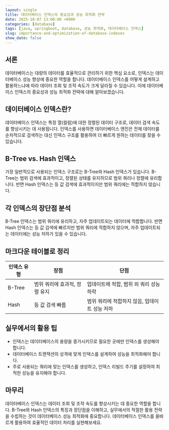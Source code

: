 ```yaml
---
layout: single
title: 데이터베이스 인덱스의 중요성과 성능 최적화 전략
date: 2025-10-07 13:00:00 +0900
categories: [database]
tags: [java, springboot, database, 성능 최적화, 데이터베이스 인덱스]
slug: importance-and-optimization-of-database-indexes
show_date: false
---
```


## 서론
데이터베이스는 대량의 데이터를 효율적으로 관리하기 위한 핵심 요소로, 인덱스는 데이터베이스 성능 향상에 중요한 역할을 합니다. 데이터베이스 인덱스를 어떻게 설계하고 활용하느냐에 따라 데이터 조회 및 조작 속도가 크게 달라질 수 있습니다. 이에 데이터베이스 인덱스의 중요성과 성능 최적화 전략에 대해 알아보겠습니다.

## 데이터베이스 인덱스란?
데이터베이스 인덱스는 특정 열(컬럼)에 대한 정렬된 데이터 구조로, 데이터 검색 속도를 향상시키는 데 사용됩니다. 인덱스를 사용하면 데이터베이스 엔진은 전체 데이터를 순차적으로 검색하는 대신 인덱스 구조를 활용하여 더 빠르게 원하는 데이터를 찾을 수 있습니다.

## B-Tree vs. Hash 인덱스
가장 일반적으로 사용되는 인덱스 구조로는 B-Tree와 Hash 인덱스가 있습니다. B-Tree는 범위 검색에 효과적이고, 정렬된 상태를 유지하므로 범위 쿼리나 정렬에 유리합니다. 반면 Hash 인덱스는 등 값 검색에 효과적이지만 범위 쿼리에는 적합하지 않습니다.

## 각 인덱스의 장단점 분석
B-Tree 인덱스는 범위 쿼리에 유리하고, 자주 업데이트되는 데이터에 적합합니다. 반면 Hash 인덱스는 등 값 검색에 빠르지만 범위 쿼리에 적합하지 않으며, 자주 업데이트되는 데이터에는 성능 저하가 있을 수 있습니다.

## 마크다운 테이블로 정리

| 인덱스 유형 | 장점 | 단점 |
|--------------|------|------|
| B-Tree       | 범위 쿼리에 효과적, 정렬 유지 | 업데이트에 적합, 범위 외 쿼리 성능 하락 |
| Hash         | 등 값 검색 빠름 | 범위 쿼리에 적합하지 않음, 업데이트 성능 저하 |

## 실무에서의 활용 팁
- 인덱스는 데이터베이스의 용량을 증가시키므로 필요한 곳에만 인덱스를 생성해야 합니다.
- 데이터베이스 트랜잭션의 성격에 맞게 인덱스를 설계하여 성능을 최적화해야 합니다.
- 주로 사용되는 쿼리에 맞는 인덱스를 생성하고, 인덱스 리빌드 주기를 설정하여 최적한 성능을 유지해야 합니다.

## 마무리
데이터베이스 인덱스는 데이터 조회 및 조작 속도를 향상시키는 데 중요한 역할을 합니다. B-Tree와 Hash 인덱스의 특징과 장단점을 이해하고, 실무에서의 적절한 활용 전략을 수립하는 것이 데이터베이스 성능 최적화에 중요합니다. 데이터베이스 인덱스를 올바르게 활용하여 효율적인 데이터 처리를 실현해보세요.